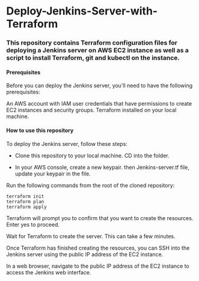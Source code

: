 # Deploy-Jenkins-Server-with-Terraform

### This repository contains Terraform configuration files for deploying a Jenkins server on AWS EC2 instance as well as a script to install Terraform, git and kubectl on the instance.

#### Prerequisites
Before you can deploy the Jenkins server, you'll need to have the following prerequisites:

An AWS account with IAM user credentials that have permissions to create EC2 instances and security groups.
Terraform installed on your local machine.

#### How to use this repository
To deploy the Jenkins server, follow these steps:

- Clone this repository to your local machine. CD into the folder.

- In your AWS console, create a new keypair.  then Jenkins-server.tf file, update your keypair in the file.

Run the following commands from the root of the cloned repository:

```
terraform init
terraform plan
terraform apply
```
Terraform will prompt you to confirm that you want to create the resources. Enter yes to proceed.

Wait for Terraform to create the server. This can take a few minutes.

Once Terraform has finished creating the resources, you can SSH into the Jenkins server using the public IP address of the EC2 instance.

In a web browser, navigate to the public IP address of the EC2 instance to access the Jenkins web interface.
